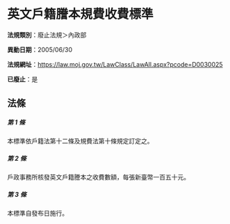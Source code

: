 # 英文戶籍謄本規費收費標準

**法規類別**：廢止法規＞內政部

**異動日期**：2005/06/30  

**法規網址**：https://law.moj.gov.tw/LawClass/LawAll.aspx?pcode=D0030025

**已廢止**：是



## 法條
##### 第 1 條
本標準依戶籍法第十二條及規費法第十條規定訂定之。

##### 第 2 條
戶政事務所核發英文戶籍謄本之收費數額，每張新臺幣一百五十元。

##### 第 3 條
本標準自發布日施行。


